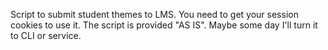 Script to submit student themes to LMS.
You need to get your session cookies to use it.
The script is provided "AS IS". 
Maybe some day I'll turn it to CLI or service.